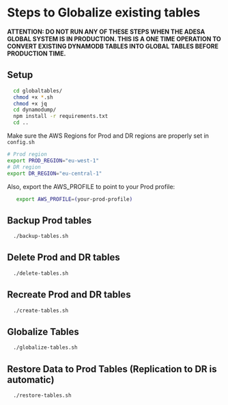 
# Steps to Globalize existing tables

__ATTENTION: DO NOT RUN ANY OF THESE STEPS WHEN THE ADESA GLOBAL SYSTEM IS IN PRODUCTION. THIS IS A ONE TIME OPERATION TO CONVERT EXISTING DYNAMODB TABLES INTO GLOBAL TABLES BEFORE PRODUCTION TIME.__

## Setup

```bash
  cd globaltables/
  chmod +x *.sh
  chmod +x jq
  cd dynamodump/
  npm install -r requirements.txt
  cd ..
```

Make sure the AWS Regions for Prod and DR regions are properly set in ```config.sh```

```bash
# Prod region
export PROD_REGION="eu-west-1"
# DR region
export DR_REGION="eu-central-1"
```

Also, export the AWS_PROFILE to point to your Prod profile:

```bash
   export AWS_PROFILE=(your-prod-profile)
```

## Backup Prod tables

```bash
  ./backup-tables.sh
```

## Delete Prod and DR tables

```bash
  ./delete-tables.sh
```

## Recreate Prod and DR tables

```bash
  ./create-tables.sh
```

## Globalize Tables

```bash
  ./globalize-tables.sh
```

## Restore Data to Prod Tables (Replication to DR is automatic)

```bash
  ./restore-tables.sh
```


